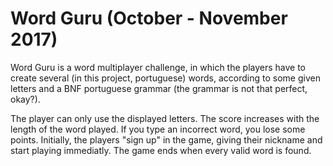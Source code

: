 # Word Guru (October - November 2017)

Word Guru is a word multiplayer challenge, in which the players have to create several (in this project, portuguese) words, according to some given letters and a BNF portuguese grammar (the grammar is not that perfect, okay?).

The player can only use the displayed letters. The score increases with the length of the word played. If you type an incorrect word, you lose some points.
Initially, the players "sign up" in the game, giving their nickname and start playing immediatly.
The game ends when every valid word is found.